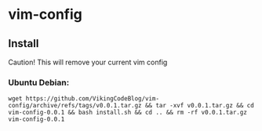 # vim-config
## Install
Caution! This will remove your current vim config

### Ubuntu Debian:
```
wget https://github.com/VikingCodeBlog/vim-config/archive/refs/tags/v0.0.1.tar.gz && tar -xvf v0.0.1.tar.gz && cd vim-config-0.0.1 && bash install.sh && cd .. && rm -rf v0.0.1.tar.gz vim-config-0.0.1

```

